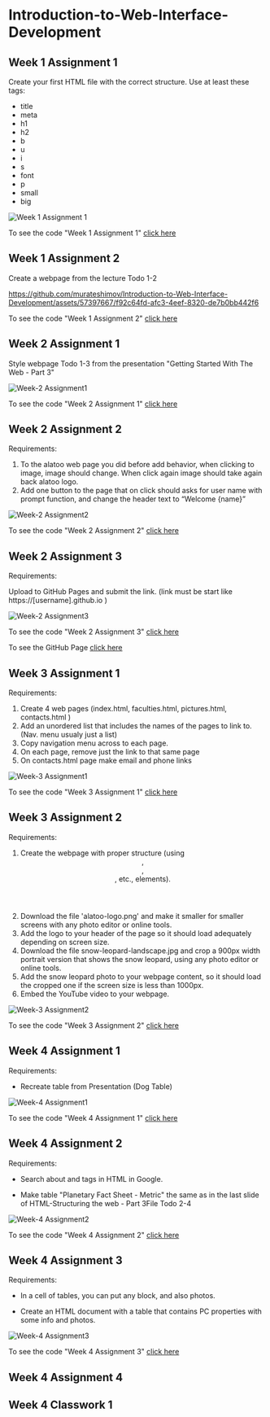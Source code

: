 # Introduction-to-Web-Interface-Development

## Week 1 Assignment 1

Create your first HTML file with the correct structure. Use at least these tags:

- title
- meta
- h1
- h2
- b
- u
- i
- s
- font
- p
- small
- big

![Week 1 Assignment 1](Week1-Assignment1/img/assigment-1.png?raw=true)

To see the code "Week 1 Assignment 1" [click here](https://github.com/murateshimov/Introduction-to-Web-Interface-Development/tree/master/Week1-Assignment1)

## Week 1 Assignment 2

Create a webpage from the lecture Todo 1-2

https://github.com/murateshimov/Introduction-to-Web-Interface-Development/assets/57397667/f92c64fd-afc3-4eef-8320-de7b0bb442f6

To see the code "Week 1 Assignment 2" [click here](https://github.com/murateshimov/Introduction-to-Web-Interface-Development/tree/master/Week1-Assignment2)

## Week 2 Assignment 1

Style webpage Todo 1-3 from the presentation "Getting Started With The Web - Part 3"

![Week-2 Assignment1](Week2-Assignment1/img/screenshot.png?raw=true)

To see the code "Week 2 Assignment 1" [click here](https://github.com/murateshimov/Introduction-to-Web-Interface-Development/tree/master/Week2-Assignment1)

## Week 2 Assignment 2

Requirements:

1. To the alatoo web page you did before add behavior, when clicking to image, image should change. When click again image should take again back alatoo logo.
2. Add one button to the page that on click should asks for user name with prompt function, and change the header text to “Welcome {name}”

![Week-2 Assignment2](https://github.com/murateshimov/Introduction-to-Web-Interface-Development/blob/master/Week2-Assignment2/img/screenshot.png)

To see the code "Week 2 Assignment 2" [click here](https://github.com/murateshimov/Introduction-to-Web-Interface-Development/tree/master/Week2-Assignment2)

## Week 2 Assignment 3

Requirements:

Upload to GitHub Pages and submit the link. (link must be start like https://[username].github.io )

![Week-2 Assignment3](https://github.com/murateshimov/Introduction-to-Web-Interface-Development/blob/master/Week2-Assignment3/img/Screenshot%202023-09-17%20at%2015.09.13.png)

To see the code "Week 2 Assignment 3" [click here](https://github.com/murateshimov/Introduction-to-Web-Interface-Development/tree/master/Week2-Assignment3)

To see the GitHub Page [click here](https://murateshimov.github.io/about-me-page/)

## Week 3 Assignment 1

Requirements:

1. Create 4 web pages (index.html, faculties.html, pictures.html, contacts.html )
2. Add an unordered list that includes the names of the pages to link to. (Nav. menu usualy just a list)
3. Copy navigation menu across to each page.
4. On each page, remove just the link to that same page
5. On contacts.html page make email and phone links

![Week-3 Assignment1](https://github.com/murateshimov/Introduction-to-Web-Interface-Development/blob/master/Week3-Assignment1/img/Screenshot%202023-09-19%20at%2014.33.05.png)

To see the code "Week 3 Assignment 1" [click here](https://github.com/murateshimov/Introduction-to-Web-Interface-Development/tree/master/Week3-Assignment1)


## Week 3 Assignment 2

Requirements: 

1. Create the webpage with proper structure (using <header>, <footer>, <main>, etc., elements).
2. Download the file 'alatoo-logo.png' and make it smaller for smaller screens with any photo editor or online tools.
3. Add the logo to your header of the page so it should load adequately depending on screen size.
4. Download the file snow-leopard-landscape.jpg and crop a 900px width portrait version that shows the snow leopard, using any photo editor or online tools.
5. Add the snow leopard photo to your webpage content, so it should load the cropped one if the screen size is less than 1000px.
6. Embed the YouTube video to your webpage.

![Week-3 Assignment2](https://github.com/murateshimov/Introduction-to-Web-Interface-Development/blob/master/Week3-Assignment2/img/Screenshot%202023-10-06%20at%2018.36.02.png)

To see the code "Week 3 Assignment 2" [click here](https://github.com/murateshimov/Introduction-to-Web-Interface-Development/tree/master/Week3-Assignment2)


## Week 4 Assignment 1

Requirements: 

* Recreate table from Presentation (Dog Table)

![Week-4 Assignment1](https://github.com/murateshimov/Introduction-to-Web-Interface-Development/blob/master/Week4-Assignment1/img/dog%20table.png)

To see the code "Week 4 Assignment 1" [click here](https://github.com/murateshimov/Introduction-to-Web-Interface-Development/tree/master/Week4-Assignment1)


## Week 4 Assignment 2

Requirements: 

* Search about <colgroup> and <cal> tags in HTML in Google.

* Make table "Planetary Fact Sheet - Metric" the same as in the last slide of  HTML-Structuring the web - Part 3File Todo 2-4

![Week-4 Assignment2](https://github.com/murateshimov/Introduction-to-Web-Interface-Development/blob/master/Week4-Assignment2/img/Screenshot%202023-10-06%20at%2021.42.16.png)

To see the code "Week 4 Assignment 2" [click here](https://github.com/murateshimov/Introduction-to-Web-Interface-Development/tree/master/Week4-Assignment2)


## Week 4 Assignment 3

Requirements: 

* In a cell of tables, you can put any block, and also photos.

* Create an HTML document with a table that contains PC properties with some info and photos.

![Week-4 Assignment3](https://github.com/murateshimov/Introduction-to-Web-Interface-Development/blob/master/Week4-Assignment3/img/Screenshot%202023-10-06%20at%2021.47.28.png)

To see the code "Week 4 Assignment 3" [click here](https://github.com/murateshimov/Introduction-to-Web-Interface-Development/tree/master/Week4-Assignment3)

## Week 4 Assignment 4




## Week 4 Classwork 1